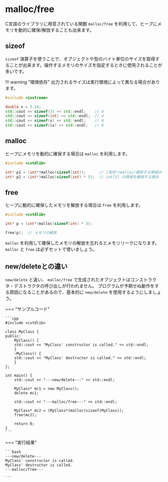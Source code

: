 # malloc/free

C言語のライブラリに用意されている関数 `malloc/free` を利用して、ヒープにメモリを動的に確保/解放することも出来ます。

## sizeof

`sizeof` 演算子を使うことで、オブジェクトや型のバイト単位のサイズを取得することが出来ます。操作するメモリのサイズを指定するときに使用されることが多いです。

!!! warning "環境依存"
    出力されるサイズは実行環境によって異なる場合があります。

```cpp
#include <iostream>

double x = 3.14;
std::cout << sizeof(3) << std::endl;    // 4
std::cout << sizeof(int) << std::endl;  // 4
std::cout << sizeof(x) << std::endl;    // 8
std::cout << sizeof(&x) << std::endl;   // 8
```

## malloc

ヒープにメモリを動的に確保する場合は `malloc` を利用します。

```cpp
#include <cstdlib>

int* p1 = (int*)malloc(sizeof(int));      // (型名*)malloc(確保する領域のサイズ)
int* p2 = (int*)malloc(sizeof(int) * 5);  // int[5] の領域を確保する場合
```

## free

ヒープに動的に確保したメモリを解放する場合は `free` を利用します。

```cpp
#include <cstdlib>

int* p = (int*)malloc(sizeof(int) * 5);

free(p);  // メモリの解放
```

`malloc` を利用して確保したメモリの解放を忘れるとメモリリークになります。 `malloc` と `free` は必ずセットで使いましょう。

## new/deleteとの違い

`new/delete` と違い、 `malloc/free` で生成されたオブジェクトはコンストラクタ・デストラクタの呼び出しが行われません。
プログラムが予期せぬ動作をする原因になることがあるので、基本的に `new/delete` を使用するようにしましょう。

=== "サンプルコード"

    ```cpp
    #include <cstdlib>

    class MyClass {
    public:
        MyClass() {
        std::cout << "MyClass' constructor is called." << std::endl;
        }
        ~MyClass() {
        std::cout << "MyClass' destructor is called." << std::endl;
        }
    };

    int main() {
        std::cout << "---new/delete---" << std::endl;

        MyClass* mc1 = new MyClass();
        delete mc1;

        std::cout << "---malloc/free---" << std::endl;

        MyClass* mc2 = (MyClass*)malloc(sizeof(MyClass));
        free(mc2);

        return 0;
    }
    ```

=== "実行結果"

    ```bash
    ---new/delete---
    MyClass' constructor is called.
    MyClass' destructor is called.
    ---malloc/free---

    ```
